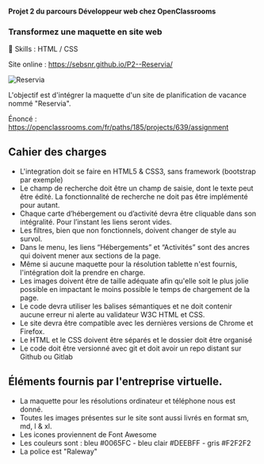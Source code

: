 #### Projet 2 du parcours Développeur web chez OpenClassrooms
### Transformez une maquette en site web

🔨 Skills : HTML / CSS

Site online : https://sebsnr.github.io/P2--Reservia/

![Reservia](https://user-images.githubusercontent.com/78140833/128994283-45500a84-4f30-413a-b014-7fc3b46788dd.png)

L'objectif est d'intégrer la maquette d'un site de planification de vacance nommé "Reservia".

Énoncé : https://openclassrooms.com/fr/paths/185/projects/639/assignment

## Cahier des charges
- L'integration doit se faire en HTML5 & CSS3, sans framework (bootstrap par exemple)
- Le champ de recherche doit être un champ de saisie, dont le texte peut être édité. La fonctionnalité de recherche ne doit pas être implémenté pour autant.
- Chaque carte d’hébergement ou d’activité devra être cliquable dans son intégralité. Pour l’instant les liens seront vides.
- Les filtres, bien que non fonctionnels, doivent changer de style au survol.
- Dans le menu, les liens “Hébergements” et “Activités” sont des ancres qui doivent mener aux sections de la page.
- Même si aucune maquette pour la résolution tablette n'est fournis, l'intégration doit la prendre en charge.
- Les images doivent être de taille adéquate afin qu'elle soit le plus jolie possible en impactant le moins possible le temps de chargement de la page.
- Le code devra utiliser les balises sémantiques et ne doit contenir aucune erreur ni alerte au validateur W3C HTML et CSS.
- Le site devra être compatible avec les dernières versions de Chrome et Firefox.
- Le HTML et le CSS doivent être séparés et le dossier doit être organisé
- Le code doit être versionné avec git et doit avoir un repo distant sur Github ou Gitlab

## Éléments fournis par l'entreprise virtuelle.
- La maquette pour les résolutions ordinateur et téléphone nous est donné.
- Toutes les images présentes sur le site sont aussi livrés en format sm, md, l & xl.
- Les icones proviennent de Font Awesome
- Les couleurs sont : bleu #0065FC - bleu clair #DEEBFF - gris #F2F2F2
- La police est "Raleway"
